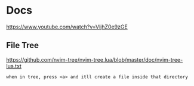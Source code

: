 # Docs

https://www.youtube.com/watch?v=VljhZ0e9zGE

## File Tree
https://github.com/nvim-tree/nvim-tree.lua/blob/master/doc/nvim-tree-lua.txt
```
when in tree, press <a> and itll create a file inside that directory
```


